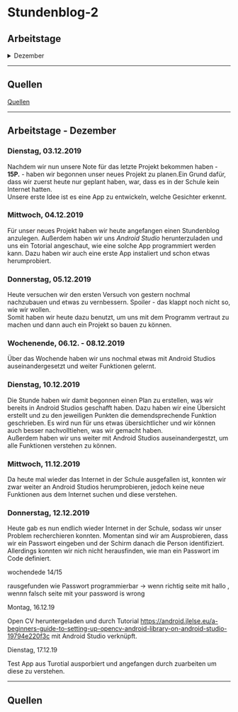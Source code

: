 # Stundenblog-2

## Arbeitstage
<details>
<summary>Dezember</summary>

[Dienstag, 03.12.2019](#1)

[Mittwoch, 04.12.2019](#2)

[Donnerstag, 05.12.2019](#3)

[Wochenende, 06.12. - 08.12.2019](#4)

[Dienstag, 10.12.2019](#5)

[Mittwoch, 11.12.2019](#6)

[Donnerstag, 12.12.2019](#7)

Wochende 14/15.12

Montag, 16.12.19

Dienstag, 117.12.19

</details> <hr>

## Quellen

[Quellen](#)

<hr>

## Arbeitstage - Dezember

### Dienstag, 03.12.2019 <a name="1"></a>

Nachdem wir nun unsere Note für das letzte Projekt bekommen haben - **15P.** - haben wir begonnen unser neues Projekt zu planen.Ein Grund dafür, dass wir zuerst heute nur geplant haben, war, dass es in der Schule kein Internet hatten.  
Unsere erste Idee ist es eine App zu entwickeln, welche Gesichter erkennt.

### Mittwoch, 04.12.2019 <a name="2"></a>

Für unser neues Projekt haben wir heute angefangen einen Stundenblog anzulegen. Außerdem haben wir uns *Android Studio* herunterzuladen und uns ein Totorial angeschaut, wie eine solche App programmiert werden kann. Dazu haben wir auch eine erste App instaliert und schon etwas herumprobiert.

### Donnerstag, 05.12.2019 <a name="3"></a>

Heute versuchen wir den ersten Versuch von gestern nochmal nachzubauen und etwas zu vernbessern. Spoiler - das klappt noch nicht so, wie wir wollen.  
Somit haben wir heute dazu benutzt, um uns mit dem Programm vertraut zu machen und dann auch ein Projekt so bauen zu können.

### Wochenende, 06.12. - 08.12.2019 <a name="4"></a>

Über das Wochende haben wir uns nochmal etwas mit Android Studios auseinandergesetzt und weiter Funktionen gelernt.

### Dienstag, 10.12.2019 <a name="5"></a>

Die Stunde haben wir damit begonnen einen Plan zu erstellen, was wir bereits in Android Studios geschafft haben. Dazu haben wir eine Übersicht erstellt und zu den jeweiligen Punkten die demendsprechende Funktion geschrieben. Es wird nun für uns etwas übersichtlicher und wir können auch besser nachvolltiehen, was wir gemacht haben.  
Außerdem haben wir uns weiter mit Android Studios auseinandergestzt, um alle Funktionen verstehen zu können.

### Mittwoch, 11.12.2019 <a name="6"></a>

Da heute mal wieder das Internet in der Schule ausgefallen ist, konnten wir zwar weiter an Android Studios herumprobieren, jedoch keine neue Funktionen aus dem Internet suchen und diese verstehen. 

### Donnerstag, 12.12.2019 <a name="7"></a>

Heute gab es nun endlich wieder Internet in der Schule, sodass wir unser Problem recherchieren konnten. Momentan sind wir am Ausprobieren, dass wir ein Passwort eingeben und der Schirm danach die Person identifiziert. Allerdings konnten wir nich nicht herausfinden, wie man ein Passwort im Code definiert. 

wochendede 14/15

rausgefunden wie Passwort programmierbar -> wenn richtig seite mit hallo , wennn falsch seite mit your password is wrong

Montag, 16.12.19

Open CV heruntergeladen und durch Tutorial 
https://android.jlelse.eu/a-beginners-guide-to-setting-up-opencv-android-library-on-android-studio-19794e220f3c
mit Android Studio verknüpft.

Dienstag, 17.12.19

Test App aus Turotial ausporbiert und angefangen durch zuarbeiten um diese zu verstehen.

<hr>

## Quellen 
